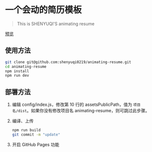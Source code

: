 # 一个会动的简历模板

> This is SHENYUQI'S animating resume

[预览](https://shenyuqi0219.github.io/animating-resume/public/)

## 使用方法

``` bash
git clone git@github.com:shenyuqi0219/animating-resume.git
cd animating-resume
npm install
npm run dev
```

## 部署方法


1. 编辑 config/index.js，修改第 10 行的 assetsPublicPath，值为 `项目名/dist`。如果你没有修改项目名 animating-resume，则可跳过此步骤。

2. 编译、上传
    ``` bash
    npm run build 
    git commit -m "update"
    ```

3. 开启 GitHub Pages 功能


